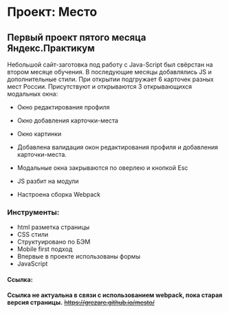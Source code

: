 # Проект: Место

## Первый проект пятого месяца Яндекс.Практикум

Небольшой сайт-заготовка под работу с Java-Script был свёрстан на втором месяце обучения.
В последующие месяцы добавлялись JS и дополнительные стили.
При открытии подгружает 6 карточек разных мест России.
Присутствуют и открываются 3 открывающихся модальных окна:
* Окно редактирования профиля
* Окно добавления карточки-места
* Окно картинки

* Добавлена валидация окон редактирования профиля и добавления карточки-места.
* Модальные окна закрываются по оверлею и кнопкой Esc
* JS разбит на модули
* Настроена сборка Webpack

### Инструменты:

* html разметка страницы
* CSS стили
* Структуировано по БЭМ
* Mobile first подход
* Впервые в проекте использованы формы
* JavaScript

#### Ссылка:
**Ссылка не актуальна в связи с использованием webpack, пока старая версия страницы.**
~~https://grezare.github.io/mesto/~~
